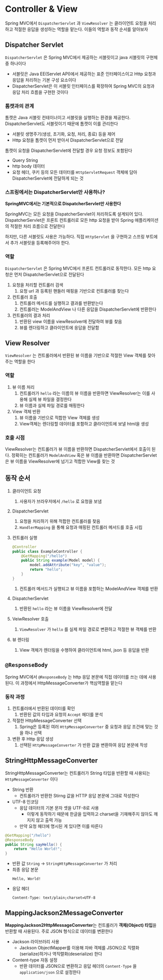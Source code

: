 # Controller & View

Spring MVC에서 `DispatcherServlet` 과 `ViewResolver` 는 클라이언트 요청을 처리하고 적절한 응답을 생성하는 역할을 맡는다. 이들의 역할과 동작 순서를 알아보자

## Dispatcher Servlet

`DispatcherServlet` 은 Spring MVC에서 제공하는 서블릿이고 java 서블릿의 구현체 중 하나이다

- 서블릿은 Java EE(Servlet API)에서 제공하는 표준 인터페이스이고 Http 요청과 응답을 처리하는 기본 구성 요소이다
- DispatcherServlet은 이 서블릿 인터페이스를 확장하여 Spring MVC의 요청과 응답 처리 흐름을 구현한 것이다

### 톰캣과의 관계

톰캣은 Java 서블릿 컨테이너이고 서블릿을 실행하는 환경을 제공한다. DispatcherServlet도 서블릿이기 때문에 톰캣이 이를 관리한다

- 서블릿 생명주기(생성, 초기화, 요청, 처리, 종료) 등을 제어
- Http 요청을 톰캣이 먼저 받아서 DispatcherServlet으로 전달

톰캣이 요청을 DispatcherServlet에 전달할 경우 요청 정보도 포함된다

- Query String
- http body 데이터
- 요청 헤더, 쿠키 등의 모든 데이터를 `HttpServletRequest` 객체에 담아 DispatcherServlet에 전달하게 되는 것

### 스프링에서는 DispatcherServlet만 사용하나?

**SpringMVC에서는 기본적으로 DispatcherServlet만 사용한다**

SpringMVC는 모든 요청을 DispatcherServlet이 처리하도록 설계되어 있다. DispatcherServlet은 프론트 컨트롤러로 모든 http 요청을 받아 Spring 애플리케이션의 적절한 처리 흐름으로 전달한다

하지만, 다른 서블릿도 사용은 가능하다. 직접 `HttpServlet` 을 구현하고 스프링 부트에서 추가 서블릿을 등록해주어야 한다.

### 역할

`DispatcherServlet` 은 Spring MVC에서 프론트 컨트롤러로 동작한다. 모든 http 요청은 먼저 DispatcherServlet으로 전달된다

1. 요청을 처리할 컨트롤러 검색
   1. 요청 url 과 등록된 핸들러 매핑을 기반으로 컨트롤러를 찾는다
2. 컨트롤러 호출
   1. 컨트롤러 메서드를 실행하고 결과를 반환받는다
   2. 컨트롤러는 ModelAndView 나 다른 응답을 DispatcherServlet에 반환한다
3. 컨트롤러의 결과 처리
   1. 반환된 view 이름을 viewResolver에 전달하여 뷰를 찾음
   2. 뷰를 렌더링하고 클라이언트에 응답을 전달함

## View Resolver

`ViewResolver` 는 컨트롤러에서 반환된 뷰 이름을 기반으로 적절한 View 객체를 찾아주는 역할을 한다

### 역할

1. 뷰 이름 처리
   1. 컨트롤러가 `hello` 라는 이름의 뷰 이름을 반환하면 ViewResolver는 이를 사용해 실제 뷰 파일을 결정한다
   2. 뷰 이름과 실제 파일 경로를 매핑한다
2. View 객체 반환
   1. 뷰 이름을 기반으로 적합한 View 객체를 생성
   2. View객체는 렌더링할 데이터를 포함하고 클라이언트에 보낼 html을 생성

### 호출 시점

ViewResolver는 컨트롤러가 뷰 이름을 반환하면 DispatcherServlet에서 호출이 된다. 정확히는 컨트롤러가 `ModelAndView` 혹은 뷰 이름을 반환하면 DispatcherServlet은 뷰 이름을 ViewResolver에 넘기고 적합한 View를 찾는 것

## 동작 순서

1. 클라이언트 요청
   1. 사용자가 브라우저에서 `/hello` 로 요청을 보냄
2. DispatcherServlet
   1. 요청을 처리하기 위해 적합한 컨트롤러를 찾음
   2. `HandlerMapping` 을 통해 요청과 매핑된 컨트롤러 메서드를 호출 시킴
3. 컨트롤러 실행

   ```java
   @Controller
   public class ExampleController {
       @GetMapping("/hello")
       public String example(Model model) {
           model.addAttribute("key", "value");
           return "hello";
       }
   }
   ```

   1. 컨트롤러 메서드가 실행되고 뷰 이름을 포함하는 ModelAndView 객체를 반환

4. DispatcherServlet
   1. 반환된 `hello` 라는 뷰 이름을 ViewResolver에 전달
5. VeiwResolver 호출
   1. `ViewResolver` 가 `hello` 를 실제 파일 경로로 변환하고 적절한 뷰 객체를 반환
6. 뷰 렌더링
   1. View 객체가 렌더링을 수행하여 클라이언트에 html, json 등 응답을 반환

## `@ResponseBody`

Spring MVC에서 `@ResponseBody` 는 http 응답 본문에 직접 데이터를 쓰는 데에 사용된다. 이 과정에서 HttpMessageConverter가 핵심역할을 맡는다

### 동작 과정

1. 컨트롤러에서 반환된 데이터를 확인
   1. 반환된 값의 타입과 요청의 `Accept` 헤더를 분석
2. 적절한 HttpMessageConverter 선택
   1. Spring은 등록된 여러 `HttpMessageConverter` 중 요청과 응답 조건에 맞는 것을 하나 선택
3. 변환 후 Http 응답 생성
   1. 선택된 `HttpMessageConverter` 가 반환 값을 변환하여 응답 본문에 작성

## StringHttpMessageConverter

StringHttpMessageConverter는 컨트롤러가 String 타입을 반환할 때 사용되는 `HttpMessageConverter` 이다

- String 반환
  - 컨트롤러가 반환한 Stirng 값을 HTTP 응답 본문에 그대로 작성한다
- UTF-8 인코딩
  - 응답 데이터의 기본 문자 셋을 UTF-8로 사용
    - 이렇게 동작하기 때문에 한글을 입력하고 charset을 기재해주지 않아도 깨지지 않고 출력 가능
  - 만약 요청 헤더에 명시된 게 있다면 이를 따른다

```java
@GetMapping("/hello")
@ResponseBody
public String sayHello() {
    return "Hello World!";
}
```

- 반환 값 `String` → `StringHttpMessageConverter` 가 처리
- 최종 응답 본문
  ```
  Hello, World!
  ```
- 응답 헤더
  ```
  Content-Type: text/plain;charset=UTF-8
  ```

## **MappingJackson2MessageConverter**

**MappingJackson2HttpMessageConverter**는 컨트롤러가 **객체(Object) 타입**을 반환할 때 사용된다. 주로 JSON 형식으로 데이터를 변환한다

- Jackson 라이브러리 사용
  - Jackson ObjectMapper를 이용해 자바 객체를 JSON으로 직렬화(serialize)하거나 역직렬화(deserialize) 한다
- Content-type 자동 설정
  - 반환 데이터를 JSON으로 변환하고 응답 헤더의 `Content-Type` 을 `application/json` 으로 설정한다
